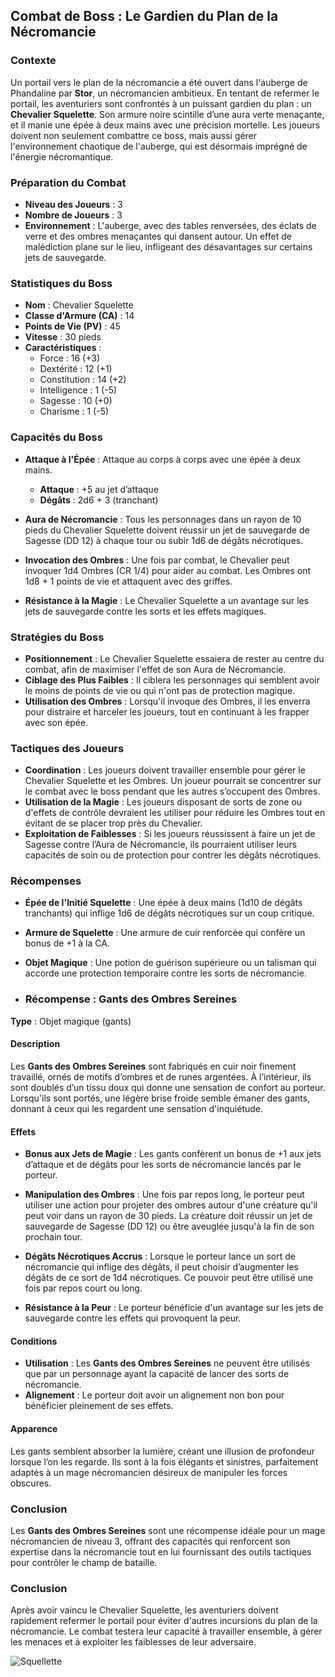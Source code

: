 ## Combat de Boss : Le Gardien du Plan de la Nécromancie

### Contexte
Un portail vers le plan de la nécromancie a été ouvert dans l'auberge de Phandaline par **Stor**, un nécromancien ambitieux. En tentant de refermer le portail, les aventuriers sont confrontés à un puissant gardien du plan : un **Chevalier Squelette**. Son armure noire scintille d’une aura verte menaçante, et il manie une épée à deux mains avec une précision mortelle. Les joueurs doivent non seulement combattre ce boss, mais aussi gérer l'environnement chaotique de l'auberge, qui est désormais imprégné de l'énergie nécromantique.

### Préparation du Combat
- **Niveau des Joueurs** : 3  
- **Nombre de Joueurs** : 3  
- **Environnement** : L'auberge, avec des tables renversées, des éclats de verre et des ombres menaçantes qui dansent autour. Un effet de malédiction plane sur le lieu, infligeant des désavantages sur certains jets de sauvegarde.

### Statistiques du Boss
- **Nom** : Chevalier Squelette  
- **Classe d'Armure (CA)** : 14  
- **Points de Vie (PV)** : 45  
- **Vitesse** : 30 pieds  
- **Caractéristiques** :
  - Force : 16 (+3)  
  - Dextérité : 12 (+1)  
  - Constitution : 14 (+2)  
  - Intelligence : 1 (-5)  
  - Sagesse : 10 (+0)  
  - Charisme : 1 (-5)  

### Capacités du Boss
- **Attaque à l'Épée** : Attaque au corps à corps avec une épée à deux mains.
  - **Attaque** : +5 au jet d’attaque  
  - **Dégâts** : 2d6 + 3 (tranchant)  

- **Aura de Nécromancie** : Tous les personnages dans un rayon de 10 pieds du Chevalier Squelette doivent réussir un jet de sauvegarde de Sagesse (DD 12) à chaque tour ou subir 1d6 de dégâts nécrotiques.

- **Invocation des Ombres** : Une fois par combat, le Chevalier peut invoquer 1d4 Ombres (CR 1/4) pour aider au combat. Les Ombres ont 1d8 + 1 points de vie et attaquent avec des griffes.

- **Résistance à la Magie** : Le Chevalier Squelette a un avantage sur les jets de sauvegarde contre les sorts et les effets magiques.

### Stratégies du Boss
- **Positionnement** : Le Chevalier Squelette essaiera de rester au centre du combat, afin de maximiser l'effet de son Aura de Nécromancie.
- **Ciblage des Plus Faibles** : Il ciblera les personnages qui semblent avoir le moins de points de vie ou qui n'ont pas de protection magique.
- **Utilisation des Ombres** : Lorsqu'il invoque des Ombres, il les enverra pour distraire et harceler les joueurs, tout en continuant à les frapper avec son épée.

### Tactiques des Joueurs
- **Coordination** : Les joueurs doivent travailler ensemble pour gérer le Chevalier Squelette et les Ombres. Un joueur pourrait se concentrer sur le combat avec le boss pendant que les autres s’occupent des Ombres.
- **Utilisation de la Magie** : Les joueurs disposant de sorts de zone ou d'effets de contrôle devraient les utiliser pour réduire les Ombres tout en évitant de se placer trop près du Chevalier.
- **Exploitation de Faiblesses** : Si les joueurs réussissent à faire un jet de Sagesse contre l’Aura de Nécromancie, ils pourraient utiliser leurs capacités de soin ou de protection pour contrer les dégâts nécrotiques.

### Récompenses
- **Épée de l'Initié Squelette** : Une épée à deux mains (1d10 de dégâts tranchants) qui inflige 1d6 de dégâts nécrotiques sur un coup critique.
- **Armure de Squelette** : Une armure de cuir renforcée qui confère un bonus de +1 à la CA.
- **Objet Magique** : Une potion de guérison supérieure ou un talisman qui accorde une protection temporaire contre les sorts de nécromancie.
  
- ### Récompense : **Gants des Ombres Sereines**

**Type** : Objet magique (gants)

#### Description
Les **Gants des Ombres Sereines** sont fabriqués en cuir noir finement travaillé, ornés de motifs d’ombres et de runes argentées. À l’intérieur, ils sont doublés d’un tissu doux qui donne une sensation de confort au porteur. Lorsqu'ils sont portés, une légère brise froide semble émaner des gants, donnant à ceux qui les regardent une sensation d'inquiétude.

#### Effets
- **Bonus aux Jets de Magie** : Les gants confèrent un bonus de +1 aux jets d’attaque et de dégâts pour les sorts de nécromancie lancés par le porteur.

- **Manipulation des Ombres** : Une fois par repos long, le porteur peut utiliser une action pour projeter des ombres autour d'une créature qu'il peut voir dans un rayon de 30 pieds. La créature doit réussir un jet de sauvegarde de Sagesse (DD 12) ou être aveuglée jusqu'à la fin de son prochain tour.

- **Dégâts Nécrotiques Accrus** : Lorsque le porteur lance un sort de nécromancie qui inflige des dégâts, il peut choisir d’augmenter les dégâts de ce sort de 1d4 nécrotiques. Ce pouvoir peut être utilisé une fois par repos court ou long.

- **Résistance à la Peur** : Le porteur bénéficie d'un avantage sur les jets de sauvegarde contre les effets qui provoquent la peur.

#### Conditions
- **Utilisation** : Les **Gants des Ombres Sereines** ne peuvent être utilisés que par un personnage ayant la capacité de lancer des sorts de nécromancie.
- **Alignement** : Le porteur doit avoir un alignement non bon pour bénéficier pleinement de ses effets.

#### Apparence
Les gants semblent absorber la lumière, créant une illusion de profondeur lorsque l’on les regarde. Ils sont à la fois élégants et sinistres, parfaitement adaptés à un mage nécromancien désireux de manipuler les forces obscures.

### Conclusion
Les **Gants des Ombres Sereines** sont une récompense idéale pour un mage nécromancien de niveau 3, offrant des capacités qui renforcent son expertise dans la nécromancie tout en lui fournissant des outils tactiques pour contrôler le champ de bataille.


### Conclusion
Après avoir vaincu le Chevalier Squelette, les aventuriers doivent rapidement refermer le portail pour éviter d'autres incursions du plan de la nécromancie. Le combat testera leur capacité à travailler ensemble, à gérer les menaces et à exploiter les faiblesses de leur adversaire.


![Squellette](../..//ressources/gardien_du_plan.png)